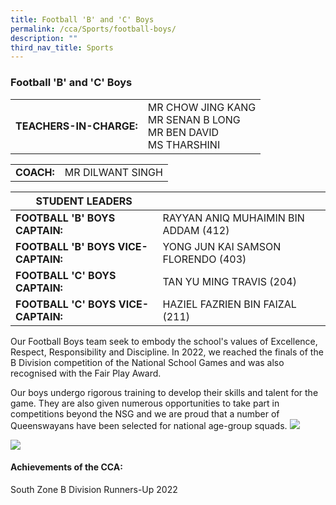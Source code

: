 ```yaml
---
title: Football 'B' and 'C' Boys
permalink: /cca/Sports/football-boys/
description: ""
third_nav_title: Sports
---
```

### Football 'B' and 'C' Boys

|  	|  	|
|---	|---	|
| **TEACHERS-IN-CHARGE:** 	| MR CHOW JING KANG<br>MR SENAN B LONG<br>MR BEN DAVID<br>MS THARSHINI 	|

|  	|  	|
|---	|---	|
| **COACH:** 	| MR DILWANT SINGH 	|

| STUDENT LEADERS 	|  	|
|---	|---	|
| **FOOTBALL 'B' BOYS CAPTAIN:** 	| RAYYAN ANIQ MUHAIMIN BIN ADDAM (412) 	|
| **FOOTBALL 'B' BOYS VICE-CAPTAIN:** 	| YONG JUN KAI SAMSON FLORENDO (403)	|
| **FOOTBALL 'C' BOYS CAPTAIN:** 	| TAN YU MING TRAVIS (204)	|
| **FOOTBALL 'C' BOYS VICE-CAPTAIN:** 	| HAZIEL FAZRIEN BIN FAIZAL (211)	|

Our Football Boys team seek to embody the school's values of Excellence, Respect, Responsibility and Discipline. In 2022, we reached the finals of the B Division competition of the National School Games and was also recognised with the Fair Play Award. 

Our boys undergo rigorous training to develop their skills and talent for the game. They are also given numerous opportunities to take part in competitions beyond the NSG and we are proud that a number of Queenswayans have been selected for national age-group squads.
<img src="https://drive.google.com/uc?export=view&id=1L5j0P-CSDJqPyjgYoI5k-ELIaDASJKMS"><br>


<img src="https://drive.google.com/uc?export=view&id=1JHYw5IK9LOXyyarWVkPoQlv82cW2Fvri">

#### Achievements of the CCA:

South Zone B Division Runners-Up 2022